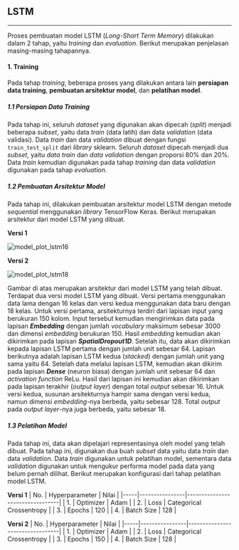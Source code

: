 ## LSTM
---
Proses pembuatan model LSTM (*Long-Short Term Memory*) dilakukan dalam 2 tahap, yaitu *training* dan *evaluation*. Berikut merupakan penjelasan masing-masing tahapannya.

#### 1. Training
Pada tahap *training*, beberapa proses yang dilakukan antara lain **persiapan data training**, **pembuatan arsitektur model**, dan **pelatihan model**.

##### 1.1 Persiapan Data Training
Pada tahap ini, seluruh *dataset* yang digunakan akan dipecah (*split*) menjadi beberapa *subset*, yaitu data *train* (data latih) dan data *validation* (data validasi). Data *train* dan data *validation* dibuat dengan fungsi `train_test_split` dari *library* sklearn. Seluruh *dataset* dipecah menjadi dua *subset*, yaitu *data train* dan *data validation* dengan proporsi 80% dan 20%. Data *train* kemudian digunakan pada tahap *training* dan data *validation* digunakan pada tahap *evaluation*.

##### 1.2 Pembuatan Arsitektur Model
Pada tahap ini, dilakukan pembuatan arsitektur model LSTM dengan metode *sequential* menggunakan *library* TensorFlow Keras. Berikut merupakan arsitektur dari model LSTM yang dibuat.

**Versi 1**

![model_plot_lstm16](https://user-images.githubusercontent.com/76557114/208538472-67ab6b1d-16ee-4da0-8f54-6c3f1e162cca.png)

**Versi 2**

![model_plot_lstm18](https://user-images.githubusercontent.com/76557114/208538594-0a5d6a4f-e8b3-4b0f-9a2f-cbde9a022deb.png)


Gambar di atas merupakan arsitektur dari model LSTM yang telah dibuat. Terdapat dua versi model LSTM yang dibuat. Versi pertama menggunakan data lama dengan 16 kelas dan versi kedua menggunakan data baru dengan 18 kelas.
Untuk versi pertama, arsitekturnya terdiri dari lapisan input yang berukuran 150 kolom. Input tersebut kemudian mengirimkan data pada lapisan ***Embedding*** dengan jumlah *vocabulary* maksimum sebesar 3000 dan dimensi *embedding* berukuran 150. Hasil *embedding* kemudian akan dikirimkan pada lapisan ***SpatialDropout1D***. Setelah itu, data akan dikirimkan kepada lapisan LSTM pertama dengan jumlah unit sebesar 64. Lapisan berikutnya adalah lapisan LSTM kedua (*stacked*) dengan jumlah unit yang sama yaitu 64. Setelah data melalui lapisan LSTM, kemudian akan dikirim pada lapisan ***Dense*** (neuron biasa) dengan jumlah unit sebesar 64 dan *activation function* ReLu. Hasil dari lapisan ini kemudian akan dikirimkan pada lapisan terakhir (*output layer*) dengan total *output* sebesar 16.
Untuk versi kedua, susunan arsitekturnya hampir sama dengan versi kedua, namun dimensi *embedding*-nya berbeda, yaitu sebesar 128. Total *output* pada *output layer*-nya juga berbeda, yaitu sebesar 18.

##### 1.3 Pelatihan Model
Pada tahap ini, data akan dipelajari representasinya oleh model yang telah dibuat. Pada tahap ini, digunakan dua buah *subset* data yaitu data *train* dan data *validation*. Data *train* digunakan untuk pelatihan model, sementara data *validation* digunakan untuk mengukur performa model pada data yang belum pernah dilihat. Berikut merupakan konfigurasi dari tahap pelatihan model LSTM.

**Versi 1**
| No. | Hyperparameter | Nilai                           |
|-----|----------------|---------------------------------|
| 1.  | Optimizer      | Adam                            |
| 2.  | Loss           | Categorical Crossentropy        |
| 3.  | Epochs         | 120                             |
| 4.  | Batch Size     | 128                             |

**Versi 2**
| No. | Hyperparameter | Nilai                           |
|-----|----------------|---------------------------------|
| 1.  | Optimizer      | Adam                            |
| 2.  | Loss           | Categorical Crossentropy        |
| 3.  | Epochs         | 150                             |
| 4.  | Batch Size     | 128                             |
